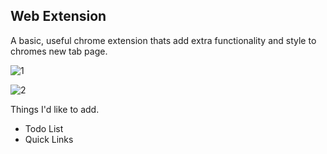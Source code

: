 ## Web Extension

A basic, useful chrome extension thats add extra functionality and style to chromes new tab page. 

![1](https://user-images.githubusercontent.com/10630115/35187331-263eb0a2-fe1a-11e7-9128-3f5d2fe9dbf0.PNG)

![2](https://user-images.githubusercontent.com/10630115/35187344-6646b582-fe1a-11e7-9c02-c58f2f2a476b.PNG)

Things I'd like to add.
  * Todo List
  * Quick Links
